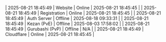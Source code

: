 | 2025-08-21 18:45:49 | Website | Online | 2025-08-21 18:45:45 |
| 2025-08-21 18:45:49 | Registration | Online | 2025-08-21 18:45:45 |
| 2025-08-21 18:45:49 | Auth Server | Offline | 2025-08-18 09:33:31 |
| 2025-08-21 18:45:49 | Kezan (PvE) | Offline | 2025-08-03 17:58:02 |
| 2025-08-21 18:45:49 | Gurubashi (PvP) | Offline | N/A |
| 2025-08-21 18:45:49 | Cloudflare | Online | 2025-08-21 18:45:45 |

